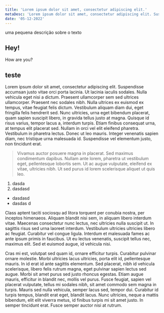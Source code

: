 ```yaml
---
title: 'Lorem ipsum dolor sit amet, consectetur adipiscing elit.'
metaDesc: 'Lorem ipsum dolor sit amet, consectetur adipiscing elit. Suspendisse accumsan justo vitae orci porta lacinia. Ut lacinia iaculis sodales. Nulla vehicula eget nisi a dictum. Praesent ullamcorper sem sed ultrices ullamcorper. Praesent nec sodales nibh. Nulla ultrices ex euismod ex tempus, vitae feugiat felis dictum.'
date: '05-12-2022'
---
```

uma pequena descrição sobre o texto

## Hey!
How are you?

## teste

Lorem ipsum dolor sit amet, consectetur adipiscing elit. Suspendisse accumsan justo vitae orci porta lacinia. Ut lacinia iaculis sodales. Nulla vehicula eget nisi a dictum. Praesent ullamcorper sem sed ultrices ullamcorper. Praesent nec sodales nibh. Nulla ultrices ex euismod ex tempus, vitae feugiat felis dictum. Vestibulum aliquam diam dui, eget fringilla felis hendrerit sed. Nunc ultricies, urna eget bibendum placerat, quam sapien suscipit libero, in gravida tellus justo at magna. Quisque id risus varius, tempor lacus a, interdum turpis. Etiam finibus consequat urna, at tempus elit placerat sed. Nullam in orci vel elit eleifend pharetra. Vestibulum in pharetra lectus. Donec ut leo mauris. Integer venenatis sapien diam, nec tristique urna malesuada id. Suspendisse vel elementum justo, non tincidunt erat.

> Vivamus auctor posuere magna in placerat. Sed maximus condimentum dapibus. Nullam ante lorem, pharetra ut vestibulum eget, pellentesque lobortis sem. Ut ac augue vulputate, eleifend ex vitae, ultricies nibh. Ut sed purus id lorem scelerisque aliquet ut quis leo.

1. dasda
2. dasdasd

- dasdasd
- dasdas d

Class aptent taciti sociosqu ad litora torquent per conubia nostra, per inceptos himenaeos. Aliquam blandit nisi sem, in aliquam libero interdum vitae. Maecenas consectetur nunc lectus, nec ultricies nulla suscipit ut. In sagittis risus sed urna laoreet interdum. Vestibulum ultricies ultricies libero ac feugiat. Curabitur vel congue ligula. Interdum et malesuada fames ac ante ipsum primis in faucibus. Ut eu lectus venenatis, suscipit tellus nec, maximus elit. Sed et euismod augue, id vehicula nisi.

Cras mi est, volutpat sed quam id, ornare efficitur turpis. Curabitur pulvinar ornare molestie. Morbi ultricies lacus ultricies, porta elit id, pellentesque mauris. In id erat id ante sagittis elementum. Sed placerat, nibh id vehicula scelerisque, libero felis rutrum magna, eget pulvinar sapien lectus sed augue. Morbi sit amet purus sed justo rhoncus egestas. Etiam augue mauris, efficitur in blandit nec, mollis vel purus. Fusce feugiat, sapien vel placerat vulputate, tellus mi sodales nibh, sit amet commodo sem magna in turpis. Mauris sed nulla vehicula, semper lacus sed, tempor dui. Curabitur id turpis tempus, blandit erat eget, blandit lacus. Nunc ultricies, neque a mattis bibendum, elit elit viverra metus, id finibus turpis mi sit amet justo. In semper tincidunt erat. Fusce semper auctor nisi at rutrum.

